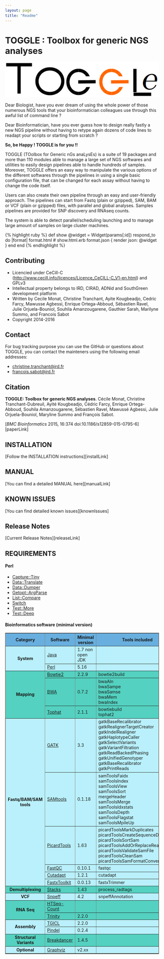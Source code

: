 ```yaml
---
layout: page
title: "Readme"
---
```



TOGGLE : Toolbox for generic NGS analyses
===========

![TOGGLE Logo](/images/toggleLogo.png)

Dear Biologist, have you ever dream of using the whole power of those numerous NGS tools that your bioinformatician colleagues use through this awful list of command line ?

Dear Bioinformatician, have you ever guess how to design really fastly a new NGS pipeline without having to retype again dozens of code lines to readapt your scripts or starting from scratch ?

**So, be Happy ! TOGGLE is for you !!**

TOGGLE (TOolbox for Generic nGs anaLysEs) is a suite of 19 packages and more than 110 modules able to manage a large set of NGS softwares
and utilities to easily design pipelines able to handle hundreds of samples. Moreover, TOGGLE offers an easy way to manipulate the various
options of the different softwares through the pipelines in using a single basic configuration file, that can be changed for each assay without
having to change the code itself.

Users can also create their own pipeline through an easy and user-friendly approach. The pipelines can start from Fastq (plain or gzipped), SAM, BAM or VCF (plain or gzipped) files, with parallel and global analyses. Samples pipelines are provided for SNP discovery and RNAseq counts.

The system is able to detect parallel/scheduling launching and to manage large amount of samples on large cluster machines.


{% highlight ruby %}
def show
  @widget = Widget(params[:id])
  respond_to do |format|
    format.html # show.html.erb
    format.json { render json: @widget }
  end
end
{% endhighlight %}


##  Contributing

* Licencied under CeCill-C (http://www.cecill.info/licences/Licence_CeCILL-C_V1-en.html) and GPLv3
* Intellectual property belongs to IRD, CIRAD, ADNid and SouthGreen development platform
* Written by Cecile Monat, Christine Tranchant, Ayite Kougbeadjo, Cedric Farcy, Mawusse Agbessi, Enrique Ortega-Abboud, Sébastien Ravel, Julie Orjuela-Bouniol, Souhila Amanzougarene, Gauthier Sarah, Marilyne Summo, and Francois Sabot
* Copyright 2014-2016

## Contact

For bug tracking purpose you can use the GitHub or questions about TOGGLE, you can contact the mainteners using the following email addresses:

* christine.tranchant@ird.fr
* francois.sabot@ird.fr

##  Citation
**TOGGLE: Toolbox for generic NGS analyses**. Cécile Monat, Christine Tranchant-Dubreuil, Ayité Kougbeadjo, Cédric Farcy, Enrique
Ortega-Abboud, Souhila Amanzougarene, Sébastien Ravel, Mawussé Agbessi, Julie Orjuela-Bouniol, Maryline Summo and François Sabot.

[*BMC Bioinformatics* 2015, 16:374  doi:10.1186/s12859-015-0795-6][paperLink]

##  INSTALLATION

[Follow the INSTALLATION instructions][installLink]

## MANUAL

[You can find a detailed MANUAL here][manualLink]

## KNOWN ISSUES

[You can find detailed known issues][knownIssues]

## Release Notes

[Current Release Notes][releaseLink]

## REQUIREMENTS

#### Perl

* [Capture::Tiny](http://search.cpan.org/~dagolden/Capture-Tiny-0.30/lib/Capture/Tiny.pm)
* [Data::Translate](http://search.cpan.org/~davieira/Data_Translate-0.3/Translate.pm)
* [Data::Dumper](http://search.cpan.org/~smueller/Data-Dumper-2.154/Dumper.pm)
* [Getopt::ArgParse](http://search.cpan.org/~mytram/Getopt-ArgParse-1.0.2/lib/Getopt/ArgParse.pm)
* [List::Compare](http://search.cpan.org/~jkeenan/List-Compare-0.53/lib/List/Compare.pm)
* [Switch](https://metacpan.org/pod/Switch)
* [Test::More](http://search.cpan.org/~exodist/Test-Simple-1.001014/lib/Test/More.pm)
* [Test::Deep](http://search.cpan.org/~rjbs/Test-Deep-0.119/lib/Test/Deep.pm)

#### Bioinformatics software (minimal version)

<table border="1" cellpadding="5" cellspacing="1" >
<thead>
<tr bgcolor="#68AFDF">
	<th> Category        </th>
	<th> Software        </th>
	<th> Minimal version </th>
	<th> Tools included  </th>
</tr>
</thead>
<tbody>
<tr bgcolor="#B9F0FB" >
	<td align="center" rowspan="2" > <b>System<b>   </td>
	<td> <a href="https://www.java.com">Java</a></td>
	<td> 1.7 non open JDK </td>
	<td></td>
</tr>
<tr bgcolor="#B9F0FB">
	<td> <a href="https://www.perl.org/">Perl</a></td>
	<td> 5.16 </td>
	<td>  </td>
</tr>
<tr bgcolor="#54D1C0">
	<td align="center" rowspan="3"> <b> Mapping <b> </td>
	<td> <a href="http://bowtie-bio.sourceforge.net/bowtie2/index.shtml">Bowtie2</a></td>
	<td> 2.2.9 </td>
	<td> bowtie2build </td>
</tr>
<tr bgcolor="#54D1C0">
	<td> <a href="http://bio-bwa.sourceforge.net/">BWA</a></td>
	<td> 0.7.2 </td>
	<td> bwaAln </br> bwaSampe </br> bwaSamse </br> bwaMem </br> bwaIndex</td>
</tr>
<tr bgcolor="#54D1C0">
	<td> <a href="https://ccb.jhu.edu/software/tophat/index.shtml">Tophat</a></td>
	<td> 2.1.1 </td>
	<td> bowtiebuild </br> tophat2 </td>
</tr>
<tr bgcolor="#B9F0FB">
	<td align="center" rowspan="6"> <b> Fastq/BAM/SAM </br> tools <b> </td>
	<td> <a href="https://www.broadinstitute.org/gatk/">GATK</a></td>
	<td> 3.3 </td>
	<td> gatkBaseRecalibrator </br> gatkRealignerTargetCreator </br> gatkIndelRealigner </br> gatkHaplotypeCaller </br> gatkSelectVariants </br> gatkVariantFiltration </br> gatkReadBackedPhasing </br> gatkUnifiedGenotyper </br> gatkBaseRecalibrator </br> gatkPrintReads
 </td>
</tr>
<tr bgcolor="#B9F0FB">
	<td> <a href="http://samtools.sourceforge.net/">SAMtools</a></td>
	<td> 0.1.18 </td>
	<td> samToolsFaidx </br> samToolsIndex </br> samToolsView </br> samToolsSort </br> mergeHeader </br> samToolsMerge </br> samToolsIdxstats </br> samToolsDepth </br> samToolsFlagstat </br> samToolsMpileUp
</td>
</tr>
<tr bgcolor="#B9F0FB">
	<td> <a href="http://broadinstitute.github.io/picard/">PicardTools</a></td>
	<td> 1.63 </td>
	<td> picardToolsMarkDuplicates </br> picardToolsCreateSequenceDictionary </br> picardToolsSortSam </br> picardToolsAddOrReplaceReadGroup </br> picardToolsValidateSamFile </br> picardToolsCleanSam </br> picardToolsSamFormatConverter
 </td>
</tr>
<tr bgcolor="#B9F0FB">
	<td> <a href="http://www.bioinformatics.babraham.ac.uk/projects/fastqc/">FastQC</a></td>
	<td> 0.10.1 </td>
	<td> fastqc </td>
</tr>
<tr bgcolor="#B9F0FB">
	<td> <a href="https://pypi.python.org/pypi/cutadapt">Cutadapt</a></td>
	<td> 1.2.1 </td>
	<td> cutadapt </td>
</tr>
<tr bgcolor="#B9F0FB">
	<td> <a href="http://hannonlab.cshl.edu/fastx_toolkit/">FastxToolkit</a></td>
	<td> 0.0.13 </td>
	<td> fastxTrimmer </td>
</tr>
<tr bgcolor="#54D1C0">
	<td align="center"> <b> Demultiplexing <b> </td>
	<td> <a href="http://catchenlab.life.illinois.edu/stacks/">Stacks</a></td>
	<td> 1.43 </td>
	<td> process_radtags </td>
</tr>
<tr bgcolor="#B9F0FB">
	<td align="center" > <b> VCF <b> </td>
	<td> <a href="http://snpeff.sourceforge.net/">Snpeff</a></td>
	<td> 4.2 </td>
	<td> snpeffAnnotation </td>
</tr>
<tr bgcolor="#54D1C0">
	<td align="center" rowspan="2"> <b> RNA Seq <b> </td>
	<td> <a href="http://www-huber.embl.de/HTSeq/doc/count.html">HTSeq-Count</a></td>
	<td>  </td>
	<td>  </td>
</tr>
<tr bgcolor="#54D1C0">
	<td> <a href="https://github.com/trinityrnaseq/trinityrnaseq/wiki">Trinity</a></td>
	<td> 2.2.0 </td>
	<td>  </td>
</tr>
<tr bgcolor="#B9F0FB">
	<td align="center" rowspan="2"> <b> Assembly <b> </td>
	<td> <a href="https://sourceforge.net/projects/tgicl/files/">TGICL</a></td>
	<td> 2.2.0 </td>
	<td>  </td>
</tr>
<tr bgcolor="#B9F0FB">
	<td> <a href="http://gmt.genome.wustl.edu/packages/pindel/">Pindel</a></td>
	<td> 0.2.4 </td>
	<td>  </td>
</tr>
<tr bgcolor="#54D1C0">
	<td align="center" rowspan="1"> <b> Structural Variants <b> </td>
	<td> <a href="http://breakdancer.sourceforge.net/">Breakdancer</a></td>
	<td> 1.4.5 </td>
	<td>  </td>
</tr>
<tr bgcolor="#B9F0FB">
	<td align="center" rowspan="1"> <b> Optional <b> </td>
	<td> <a href="http://www.graphviz.org/">Graphviz</a></td>
	<td> v2.xx </td>
	<td>  </td>
</tr>
</tbody>
</table>
